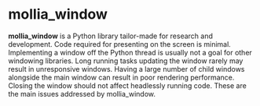 # mollia_window

**mollia_window** is a Python library tailor-made for research and development. Code required for presenting on the screen is minimal. Implementing a window off the Python thread is usually not a goal for other windowing libraries. Long running tasks updating the window rarely may result in unresponsive windows. Having a large number of child windows alongside the main window can result in poor rendering performance. Closing the window should not affect headlessly running code. These are the main issues addressed by mollia_window.
 
